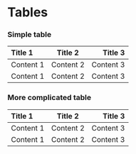 # Tables

### Simple table

| Title 1 | Title 2 | Title 3 |
| :--- | :---: | ---: |
| Content 1 | Content 2 | Content 3 |
| Content 1 | Content 2 | Content 3 |

### More complicated table

| Title 1 | Title 2 | Title 3 |
| :--- | :---: | ---: |
| Content 1 | Content 2 | Content 3 |
| Content 1 | Content 2 | Content 3 |

